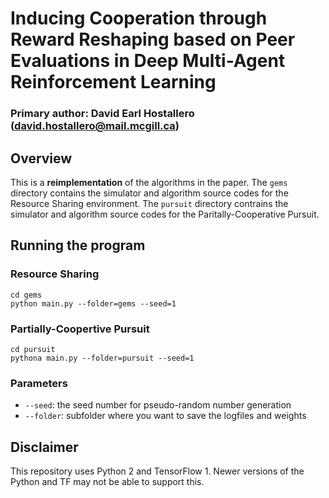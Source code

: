 
# Inducing Cooperation through Reward Reshaping based on Peer Evaluations in Deep Multi-Agent Reinforcement Learning

### Primary author: David Earl Hostallero (david.hostallero@mail.mcgill.ca) 

## Overview
This is a **reimplementation** of the algorithms in the paper. The `gems` directory contains the simulator and algorithm source codes for the Resource Sharing environment. The `pursuit` directory contrains the simulator and algorithm source codes for the Paritally-Cooperative Pursuit.

## Running the program

### Resource Sharing

```
cd gems
python main.py --folder=gems --seed=1
```

### Partially-Coopertive Pursuit

```
cd pursuit
pythona main.py --folder=pursuit --seed=1
```

### Parameters

- `--seed`: the seed number for pseudo-random number generation
- `--folder`: subfolder where you want to save the logfiles and weights

## Disclaimer

This repository uses Python 2 and TensorFlow 1. Newer versions of the Python and TF may not be able to support this.